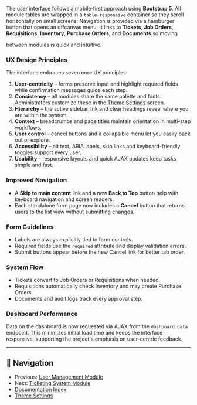 The user interface follows a mobile‑first approach using **Bootstrap 5**. All
module tables are wrapped in a `table-responsive` container so they scroll
horizontally on small screens. Navigation is provided via a hamburger button that
opens an offcanvas menu. It links to **Tickets**, **Job Orders**, **Requisitions**,
**Inventory**, **Purchase Orders**, and **Documents** so moving

between modules is quick and intuitive.

### UX Design Principles

The interface embraces seven core UX principles:

1. **User-centricity** – forms preserve input and highlight required fields while
   confirmation messages guide each step.
2. **Consistency** – all modules share the same palette and fonts. Administrators
   customize these in the [Theme Settings](system-settings.md#theme-settings) screen.
3. **Hierarchy** – the active sidebar link and clear headings reveal where you
   are within the system.
4. **Context** – breadcrumbs and page titles maintain orientation in multi-step
   workflows.
5. **User control** – cancel buttons and a collapsible menu let you easily back
   out or explore.
6. **Accessibility** – alt text, ARIA labels, skip links and keyboard-friendly
   toggles support every user.
7. **Usability** – responsive layouts and quick AJAX updates keep tasks simple
   and fast.

### Improved Navigation

- A **Skip to main content** link and a new **Back to Top** button help with
  keyboard navigation and screen readers.
- Each standalone form page now includes a **Cancel** button that returns users
  to the list view without submitting changes.

### Form Guidelines

- Labels are always explicitly tied to form controls.
- Required fields use the `required` attribute and display validation errors.
- Submit buttons appear before the new Cancel link for better tab order.

### System Flow

- Tickets convert to Job Orders or Requisitions when needed.
- Requisitions automatically check Inventory and may create Purchase Orders.
- Documents and audit logs track every approval step.

### Dashboard Performance

Data on the dashboard is now requested via AJAX from the `dashboard.data`
endpoint. This minimizes initial load time and keeps the interface responsive,
supporting the project's emphasis on user-centric feedback.

---

## 🚀 Navigation
- Previous: [User Management Module](user.md)
- Next: [Ticketing System Module](Ticketing_System_Module.md)
- [Documentation Index](README.md)
- [Theme Settings](system-settings.md#theme-settings)
